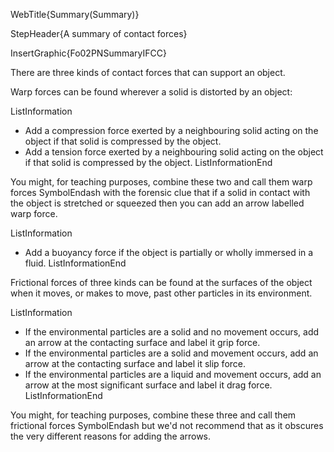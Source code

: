 WebTitle{Summary(Summary)}

StepHeader{A summary of contact forces}

InsertGraphic{Fo02PNSummaryIFCC}

There are three kinds of contact forces that can support an object.

Warp forces can be found wherever a solid is distorted by an object:

ListInformation
- Add a compression force exerted by a neighbouring solid acting on the object if that solid is compressed by the object.
- Add a tension force exerted by a neighbouring solid acting on the object if that solid is compressed by the object.
ListInformationEnd

You might, for teaching purposes, combine these two and call them warp forces SymbolEndash with the forensic clue that if a solid in contact with the object is stretched or squeezed then you can add an arrow labelled warp force.

ListInformation
- Add a buoyancy force if the object is partially or wholly immersed in a fluid.
ListInformationEnd

Frictional forces of three kinds can be found at the surfaces of the object when it moves, or makes to move, past other particles in its environment.

ListInformation
- If the environmental particles are a solid and no movement occurs, add an arrow at the contacting surface and label it grip force.
- If the environmental particles are a solid and movement occurs, add an arrow at the contacting surface and label it slip force.
- If the environmental particles are a liquid and movement occurs, add an arrow at the most significant surface and label it drag force.
ListInformationEnd

You might, for teaching purposes, combine these three and call them frictional forces SymbolEndash but we'd not recommend that as it obscures the very different reasons for adding the arrows.

